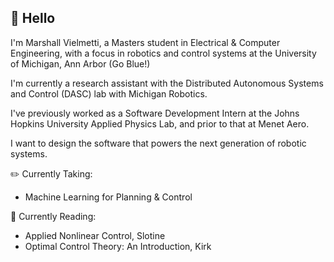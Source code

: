 ## 👋 Hello
I'm Marshall Vielmetti, a Masters student in Electrical & Computer Engineering, with a focus in robotics and control systems at the University of Michigan, Ann Arbor (Go Blue!)

I'm currently a research assistant with the Distributed Autonomous Systems and Control (DASC) lab with Michigan Robotics.

I've previously worked as a Software Development Intern at the Johns Hopkins University Applied Physics Lab, and prior to that at Menet Aero.

I want to design the software that powers the next generation of robotic systems.

✏️ Currently Taking:
- Machine Learning for Planning & Control

📖 Currently Reading:
- Applied Nonlinear Control, Slotine
- Optimal Control Theory: An Introduction, Kirk

<!--
**MarshallVielmetti/MarshallVielmetti** is a ✨ _special_ ✨ repository because its `README.md` (this file) appears on your GitHub profile.

Here are some ideas to get you started:

- 🔭 I’m currently working on ...
- 🌱 I’m currently learning ...
- 👯 I’m looking to collaborate on ...
- 🤔 I’m looking for help with ...
- 💬 Ask me about ...
- 📫 How to reach me: ...
- 😄 Pronouns: ...
- ⚡ Fun fact: ...
-->
